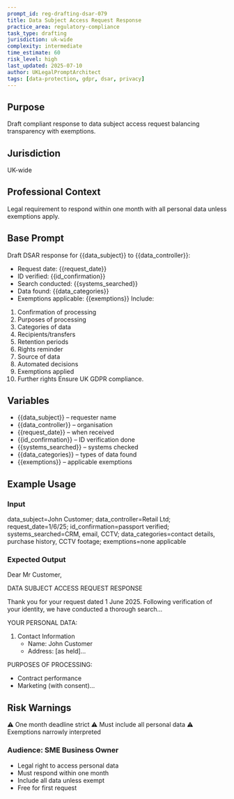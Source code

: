 ```yaml
---
prompt_id: reg-drafting-dsar-079
title: Data Subject Access Request Response
practice_area: regulatory-compliance
task_type: drafting
jurisdiction: uk-wide
complexity: intermediate
time_estimate: 60
risk_level: high
last_updated: 2025-07-10
author: UKLegalPromptArchitect
tags: [data-protection, gdpr, dsar, privacy]
---
```


## Purpose
Draft compliant response to data subject access request balancing transparency with exemptions.

## Jurisdiction
UK-wide

## Professional Context
Legal requirement to respond within one month with all personal data unless exemptions apply.

## Base Prompt
Draft DSAR response for \{\{data_subject\}\} to \{\{data_controller\}\}:
- Request date: \{\{request_date\}\}
- ID verified: \{\{id_confirmation\}\}
- Search conducted: \{\{systems_searched\}\}
- Data found: \{\{data_categories\}\}
- Exemptions applicable: \{\{exemptions\}\}
Include:
1. Confirmation of processing
2. Purposes of processing
3. Categories of data
4. Recipients/transfers
5. Retention periods
6. Rights reminder
7. Source of data
8. Automated decisions
9. Exemptions applied
10. Further rights
Ensure UK GDPR compliance.

## Variables
- \{\{data_subject\}\} – requester name
- \{\{data_controller\}\} – organisation
- \{\{request_date\}\} – when received
- \{\{id_confirmation\}\} – ID verification done
- \{\{systems_searched\}\} – systems checked
- \{\{data_categories\}\} – types of data found
- \{\{exemptions\}\} – applicable exemptions

## Example Usage
### Input
data_subject=John Customer; data_controller=Retail Ltd; request_date=1/6/25; id_confirmation=passport verified; systems_searched=CRM, email, CCTV; data_categories=contact details, purchase history, CCTV footage; exemptions=none applicable

### Expected Output
Dear Mr Customer,

DATA SUBJECT ACCESS REQUEST RESPONSE

Thank you for your request dated 1 June 2025. Following verification of your identity, we have conducted a thorough search...

YOUR PERSONAL DATA:
1. Contact Information
   - Name: John Customer
   - Address: [as held]...

PURPOSES OF PROCESSING:
- Contract performance
- Marketing (with consent)...

## Risk Warnings
⚠️ One month deadline strict
⚠️ Must include all personal data
⚠️ Exemptions narrowly interpreted

### Audience: SME Business Owner
- Legal right to access personal data
- Must respond within one month
- Include all data unless exempt
- Free for first request
